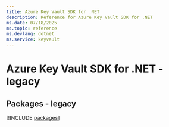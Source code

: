 ```yaml
---
title: Azure Key Vault SDK for .NET
description: Reference for Azure Key Vault SDK for .NET
ms.date: 07/18/2025
ms.topic: reference
ms.devlang: dotnet
ms.service: keyvault
---
```

# Azure Key Vault SDK for .NET - legacy
## Packages - legacy
[!INCLUDE [packages](key-vault-index.md)]
